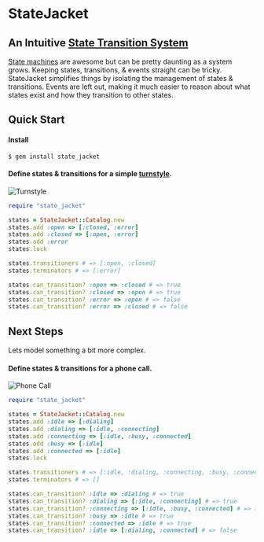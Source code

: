 # StateJacket

## An Intuitive [State Transition System](http://en.wikipedia.org/wiki/State_transition_system)

[State machines](http://en.wikipedia.org/wiki/Finite-state_machine) are awesome
but can be pretty daunting as a system grows.
Keeping states, transitions, & events straight can be tricky.
StateJacket simplifies things by isolating the management of states & transitions.
Events are left out, making it much easier to reason about what states exist
and how they transition to other states.

## Quick Start

#### Install

```
$ gem install state_jacket
```

#### Define states &amp; transitions for a simple [turnstyle](http://en.wikipedia.org/wiki/Finite-state_machine#Example:_a_turnstile).

![Turnstyle](https://raw.github.com/hopsoft/state_jacket/master/doc/turnstyle.png)

```ruby
require "state_jacket"

states = StateJacket::Catalog.new
states.add :open => [:closed, :error]
states.add :closed => [:open, :error]
states.add :error
states.lock

states.transitioners # => [:open, :closed]
states.terminators # => [:error]

states.can_transition? :open => :closed # => true
states.can_transition? :closed => :open # => true
states.can_transition? :error => :open # => false
states.can_transition? :error => :closed # => false
```

## Next Steps

Lets model something a bit more complex.

#### Define states &amp; transitions for a phone call.

![Phone Call](https://raw.github.com/hopsoft/state_jacket/master/doc/phone-call.png)

```ruby
require "state_jacket"

states = StateJacket::Catalog.new
states.add :idle => [:dialing]
states.add :dialing => [:idle, :connecting]
states.add :connecting => [:idle, :busy, :connected]
states.add :busy => [:idle]
states.add :connected => [:idle]
states.lock

states.transitioners # => [:idle, :dialing, :connecting, :busy, :connected]
states.terminators # => []

states.can_transition? :idle => :dialing # => true
states.can_transition? :dialing => [:idle, :connecting] # => true
states.can_transition? :connecting => [:idle, :busy, :connected] # => true
states.can_transition? :busy => :idle # => true
states.can_transition? :connected => :idle # => true
states.can_transition? :idle => [:dialing, :connected] # => false
```

